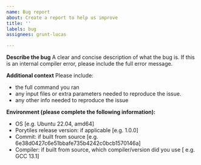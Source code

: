 ```yaml
---
name: Bug report
about: Create a report to help us improve
title: ''
labels: bug
assignees: grunt-lucas

---
```


**Describe the bug**
A clear and concise description of what the bug is. If this is an internal compiler error,
please include the full error message.

**Additional context**
Please include:
- the full command you ran
- any input files or extra parameters needed to reproduce the issue.
- any other info needed to reproduce the issue

**Environment (please complete the following information):**
 - OS [e.g. Ubuntu 22.04, amd64]
 - Porytiles release version: if applicable [e.g. 1.0.0]
 - Commit: if built from source [e.g. 6e38d0427c6e51bbafe735b4242c0bcb1570146a]
 - Compiler: if built from source, which compiler/version did you use [ e.g. GCC 13.1]
